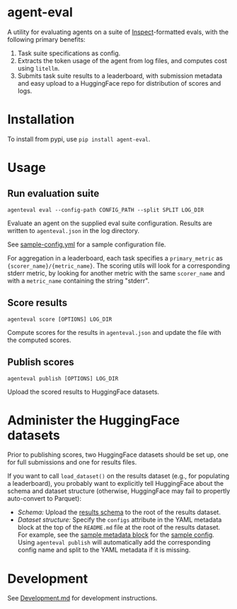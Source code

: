 # agent-eval

A utility for evaluating agents on a suite of [Inspect](https://github.com/UKGovernmentBEIS/inspect_ai)-formatted evals, with the following primary benefits:
1. Task suite specifications as config.
2. Extracts the token usage of the agent from log files, and computes cost using `litellm`.
3. Submits task suite results to a leaderboard, with submission metadata and easy upload to a HuggingFace repo for distribution of scores and logs.

# Installation

To install from pypi, use `pip install agent-eval`.

# Usage

## Run evaluation suite
```shell
agenteval eval --config-path CONFIG_PATH --split SPLIT LOG_DIR
```
Evaluate an agent on the supplied eval suite configuration. Results are written to `agenteval.json` in the log directory. 

See [sample-config.yml](sample-config.yml) for a sample configuration file. 

For aggregation in a leaderboard, each task specifies a `primary_metric` as `{scorer_name}/{metric_name}`. 
The scoring utils will look for a corresponding stderr metric, 
by looking for another metric with the same `scorer_name` and with a `metric_name` containing the string "stderr".

## Score results 
```shell
agenteval score [OPTIONS] LOG_DIR
```
Compute scores for the results in `agenteval.json` and update the file with the computed scores.

## Publish scores
```shell
agenteval publish [OPTIONS] LOG_DIR
```
Upload the scored results to HuggingFace datasets.

# Administer the HuggingFace datasets
Prior to publishing scores, two HuggingFace datasets should be set up, one for full submissions and one for results files.

If you want to call `load_dataset()` on the results dataset (e.g., for populating a leaderboard), you probably want to explicitly tell HuggingFace about the schema and dataset structure (otherwise, HuggingFace may fail to propertly auto-convert to Parquet):
- *Schema:* Upload the [results schema](https://github.com/allenai/agent-eval/blob/main/dataset_infos.json) to the root of the results dataset.
- *Dataset structure:*  Specify the `configs` attribute in the YAML metadata block at the top of the `README.md` file at the root of the results dataset. For example, see the [sample metadata block](sample-config-dataset-structure.yml) for the [sample config](sample-config.yml). Using `agenteval publish` will automatically add the corresponding config name and split to the YAML metadata if it is missing.

# Development

See [Development.md](Development.md) for development instructions.
